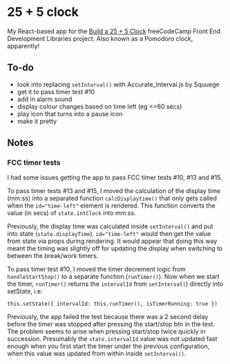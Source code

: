 # 25 + 5 clock

My React-based app for the [Build a 25 + 5 Clock](https://www.freecodecamp.org/learn/front-end-libraries/front-end-libraries-projects/build-a-25--5-clock) freeCodeCamp Front End Development Libraries project. Also known as a Pomodoro clock, apparently!

## To-do

- look into replacing `setInterval()` with Accurate_Interval.js by Squuege
- get it to pass timer test #10
- add in alarm sound
- display colour changes based on time left (eg <=60 secs)
- play icon that turns into a pause icon
- make it pretty

## Notes

### FCC timer tests

I had some issues getting the app to pass FCC timer tests #10, #13 and #15.

To pass timer tests #13 and #15, I moved the calculation of the display time (mm:ss) into a separated function `calcDisplaytime()` that only gets called when the `id="time-left"` element is rendered. This function converts the value (in secs) of `state.intClock` into mm:ss.

Previously, the display time was calculated inside `setInterval()` and put into state (`state.displayTime`). `id="time-left"` would then get the value from state via props during rendering. It would appear that doing this way meant the timing was slightly off for updating the display when switching to between the break/work timers.

To pass timer test #10, I moved the timer decrement logic from `handleStartStop()` to a separate function (`runTimer()`). Now when we start the timer, `runTimer()` returns the `intervalId` from `setInterval(`) directly into setState, i.e:

`this.setState({ intervalId: this.runTimer(), isTimerRunning: true })`

Previously, the app failed the test because there was a 2 second delay before the timer was stopped after pressing the start/stop btn in the test. The problem seems to arise when pressing start/stop twice quickly in succession. Presumably the `state.intervalId` value was not updated fast enough when you first start the timer under the previous configuration, when this value was updated from within inside `setInterval()`.
